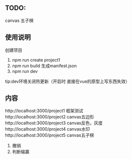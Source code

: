 ## TODO:
canvas 五子棋

## 使用说明
创建项目 
1. npm run create project1
2. npm run build 生成manifest.json
3. npm run dev

tip:dev环境关闭热更新（开启时 直接在vue的原型上写东西失效）

## 内容
http://localhost:3000/project1  框架测试 <br />
http://localhost:3000/project2  canvas五边形<br />
http://localhost:3000/project3  canvas反色，灰度<br />
http://localhost:3000/project4  canvas水印<br />
http://localhost:3000/project5  canvas五子棋<br />
1. 撤销
2. 判断输赢